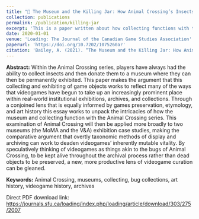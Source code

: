 ```yaml
---
title: "🦋 The Museum and the Killing Jar: How Animal Crossing’s Insects Reveal Videogames’ Object Afterlife"
collection: publications
permalink: /publication/killing-jar
excerpt: 'This is a paper written about how collecting functions with the Animal Crossing series and how the mechanic is related to the inclusion of an in-game museum. I then use this virtual museum as a way of looking at how the history of insect collecting informed Animal Crossing&apos;s collection mechanics and how the game can be used to look at how videogames are collected within real-world museums.'
date: 2020-01-01
venue: 'Loading: The Journal of the Canadian Game Studies Association'
paperurl: 'https://doi.org/10.7202/1075260ar'
citation: 'Bailey, A. (2021). “The Museum and the Killing Jar: How Animal Crossing’s insects reveal videogames’ object afterlife.” <i>Loading: The Journal of the Canadian Game Studies Association</i>, Winter 2020, Vol. 13, No. 21.'
---
```


<b>Abstract:</b> Within the Animal Crossing series, players have always had the ability to collect insects and then donate them to a museum where they can then be permanently exhibited. This paper makes the argument that this collecting and exhibiting of game objects works to reflect many of the ways that videogames have begun to take up an increasingly prominent place within real-world institutional exhibitions, archives, and collections. Through a conjoined lens that is equally informed by games preservation, etymology, and art history this essay works to unpack the intricacies of how the museum and collecting function with the Animal Crossing series. This examination of Animal Crossing will then be applied more broadly to two museums (the MoMA and the V&A) exhibition case studies, making the comparative argument that overtly taxonomic methods of display and archiving can work to deaden videogames’ inherently mutable vitality. By speculatively thinking of videogames as things akin to the bugs of Animal Crossing, to be kept alive throughout the archival process rather than dead objects to be preserved, a new, more productive lens of videogame curation can be gleaned.

<b>Keywords:</b> Animal Crossing, museums, collecting, bug collections, art history, videogame history, archives

Direct PDF download link: https://journals.sfu.ca/loading/index.php/loading/article/download/303/275/2007


